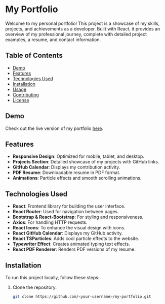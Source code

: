 # My Portfolio

Welcome to my personal portfolio! This project is a showcase of my skills, projects, and achievements as a developer. Built with React, it provides an overview of my professional journey, complete with detailed project examples, a resume, and contact information.

## Table of Contents

- [Demo](#demo)
- [Features](#features)
- [Technologies Used](#technologies-used)
- [Installation](#installation)
- [Usage](#usage)
- [Contributing](#contributing)
- [License](#license)

## Demo

Check out the live version of my portfolio [here](https://<your-username>.github.io/my-portfolio).

## Features

- **Responsive Design**: Optimized for mobile, tablet, and desktop.
- **Projects Section**: Detailed showcase of my projects with GitHub links.
- **GitHub Calendar**: Displays my contribution activity.
- **PDF Resume**: Downloadable resume in PDF format.
- **Animations**: Particle effects and smooth scrolling animations.

## Technologies Used

- **React**: Frontend library for building the user interface.
- **React Router**: Used for navigation between pages.
- **Bootstrap & React-Bootstrap**: For styling and responsiveness.
- **Axios**: For handling HTTP requests.
- **React Icons**: To enhance the visual design with icons.
- **React GitHub Calendar**: Displays my GitHub activity.
- **React TSParticles**: Adds cool particle effects to the website.
- **Typewriter Effect**: Creates animated typing text effects.
- **React PDF Renderer**: Renders PDF versions of my resume.

## Installation

To run this project locally, follow these steps:

1. Clone the repository:

   ```bash
   git clone https://github.com/<your-username>/my-portfolio.git

